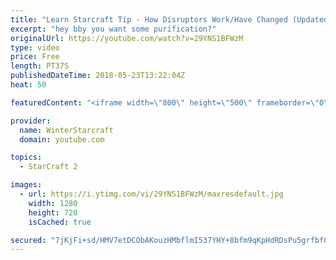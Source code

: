 ```yaml
---
title: "Learn Starcraft Tip - How Disruptors Work/Have Changed (Updated Patch 4.0 2018)"
excerpt: "hey bby you want some purification?"
originalUrl: https://youtube.com/watch?v=29YNS1BFWzM
type: video
price: Free
length: PT37S
publishedDateTime: 2018-05-23T13:22:04Z
heat: 50

featuredContent: "<iframe width=\"800\" height=\"500\" frameborder=\"0\" src=\"https://www.youtube.com/embed/29YNS1BFWzM\" allow=\"accelerometer; autoplay; encrypted-media; gyroscope; picture-in-picture\" allowfullscreen></iframe>"

provider:
  name: WinterStarcraft
  domain: youtube.com

topics:
  - StarCraft 2

images:
  - url: https://i.ytimg.com/vi/29YNS1BFWzM/maxresdefault.jpg
    width: 1280
    height: 720
    isCached: true

secured: "7jKjFi+sd/HMV7etDCObAKouzHMbflmI537YHY+8bfm9qKpHdRDsPu5grfbfQpeBssAD1ddlMDLPKEjrg31r00vts+864lcF+Brqc1R5TwAB6sp3D15TyxpNp3Wt0dzCDwerfs4BqXjw9tsbQwTGPkOOOefGjwda6IzVoOfafGgVnPGfAAHGTUkF1Jt3DkX/u2+vMRokBm38RFrlN44e1Ld8w5i9ewS+zCX+Raw1Z0w3Hpte//qtwKGUO9WOj7EhuuE6cirijJESnrVRTp+eBZrz77BedPrnmeIxw2JgNH6jPEg56CEV/ygWh+3Hg5u6Ei2ROep7K2PjYavt6dXjMgatmKEzoTxnooeAOxnt/N6YlJUHfNWNIm1XjW57migJGZO2qH+Rpw89Qj6ySBd5Qjz11Xkehau2HiJR8ddabSc=;OSX9vzKCjdjilo7D7mmhtA=="
---
```


